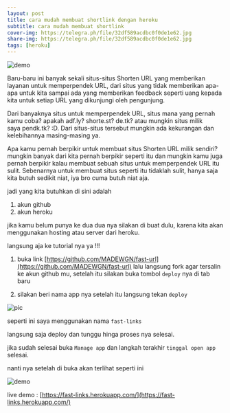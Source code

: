 ```yaml
---
layout: post
title: cara mudah membuat shortlink dengan heroku
subtitle: cara mudah membuat shortlink
cover-img: https://telegra.ph/file/32df589acdbc0f0de1e62.jpg
share-img: https://telegra.ph/file/32df589acdbc0f0de1e62.jpg
tags: [heroku]
---
```


![demo](https://camo.githubusercontent.com/2249283c453222458352ad91edb3e43753f0451d26701965af1d1686400b2f09/687474703a2f2f692e696d6775722e636f6d2f72446b4f6438652e706e67)

Baru-baru ini banyak sekali situs-situs Shorten URL yang memberikan layanan untuk memperpendek URL, dari situs yang tidak memberikan apa-apa untuk kita sampai ada yang memberikan feedback seperti uang kepada kita untuk setiap URL yang dikunjungi oleh pengunjung.

Dari banyaknya situs untuk memperpendek URL, situs mana yang pernah kamu coba? apakah adf.ly? shorte.st? de.tk? atau mungkin situs milik saya pendk.tk? :D. Dari situs-situs tersebut mungkin ada kekurangan dan kelebihannya masing-masing ya.

Apa kamu pernah berpikir untuk membuat situs Shorten URL milik sendiri? mungkin banyak dari kita pernah berpikir seperti itu dan mungkin kamu juga pernah berpikir kalau membuat sebuah situs untuk memperpendek URL itu sulit. Sebenarnya untuk membuat situs seperti itu tidaklah sulit, hanya saja kita butuh sedikit niat, iya bro cuma butuh niat aja. 

jadi yang kita butuhkan di sini adalah 

1. akun github
2. akun heroku

jika kamu belum punya ke dua dua nya silakan di buat dulu, karena kita akan menggunakan hosting atau server dari heroku.

langsung aja ke tutorial nya ya !!!

1. buka link [https://github.com/MADEWGN/fast-url](https://github.com/MADEWGN/fast-url) lalu langsung fork agar tersalin ke akun github mu, setelah itu silakan buka tombol ```deploy``` nya di tab baru

2. silakan beri nama app nya setelah itu langsung tekan ```deploy```

![pic](https://telegra.ph/file/bb7e5eed8925cee277473.jpg)

seperti ini saya menggunakan nama ```fast-links```

langsung saja deploy dan tunggu hinga proses nya selesai.

jika sudah selesai buka ```Manage app``` dan langkah terakhir ```tinggal open app``` selesai.

nanti nya setelah di buka akan terlihat seperti ini

![demo](https://camo.githubusercontent.com/2249283c453222458352ad91edb3e43753f0451d26701965af1d1686400b2f09/687474703a2f2f692e696d6775722e636f6d2f72446b4f6438652e706e67)

live demo : [https://fast-links.herokuapp.com/](https://fast-links.herokuapp.com/)


